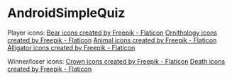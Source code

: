 # AndroidSimpleQuiz

Player icons:
<a href="https://www.flaticon.com/free-icons/bear" title="bear icons">Bear icons created by Freepik - Flaticon</a>
<a href="https://www.flaticon.com/free-icons/ornithology" title="ornithology icons">Ornithology icons created by Freepik - Flaticon</a>
<a href="https://www.flaticon.com/free-icons/animal" title="animal icons">Animal icons created by Freepik - Flaticon</a>
<a href="https://www.flaticon.com/free-icons/alligator" title="Alligator icons">Alligator icons created by Freepik - Flaticon</a>

Winner/loser icons:
<a href="https://www.flaticon.com/free-icons/crown" title="crown icons">Crown icons created by Freepik - Flaticon</a>
<a href="https://www.flaticon.com/free-icons/death" title="death icons">Death icons created by Freepik - Flaticon</a>
